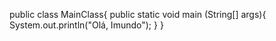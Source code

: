 public class MainClass{
  public static void main (String[] args){
    System.out.println("Olá, Imundo");
    }
    }
    
